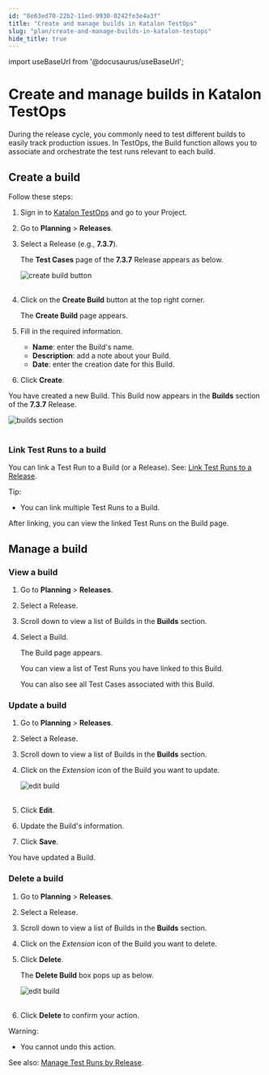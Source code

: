 ```yaml
---
id: "8e63ed70-22b2-11ed-9930-0242fe3e4a3f"
title: "Create and manage builds in Katalon TestOps"
slug: "plan/create-and-manage-builds-in-katalon-testops"
hide_title: true
---
```

import useBaseUrl from '@docusaurus/useBaseUrl';


# <a id="id" class="anchor_top_offset"/><a id="ariaid-title1" class="anchor_top_offset"/>Create and manage builds in <span xmlns="http://www.w3.org/1999/xhtml" className="ph">Katalon TestOps</span> 

<p xmlns="http://www.w3.org/1999/xhtml" className="p">During the release cycle, you commonly need to test different   builds to easily track production issues. In TestOps, the Build   function allows you to associate and orchestrate the test runs   relevant to each build.</p> 
    

## <a id="id_1" class="anchor_top_offset"/>Create a build

    
      
<p xmlns="http://www.w3.org/1999/xhtml" className="p">Follow these steps:</p> 
      
<ol xmlns="http://www.w3.org/1999/xhtml" className="ol">   <li className="li">     <p className="p">Sign in to <a className="xref j-external-link" href="https://testops.katalon.io/login" target="_blank">Katalon         TestOps</a> and go to your Project.</p>   </li>   <li className="li">     <p className="p">Go to <strong className="ph b">Planning</strong> &gt;       <strong className="ph b">Releases</strong>.</p>   </li>   <li className="li">     <p className="p">Select a Release (e.g., <strong className="ph b">7.3.7</strong>).</p>     <p className="p">The <strong className="ph b">Test Cases</strong> page of the       <strong className="ph b">7.3.7</strong> Release appears as below.</p>     <p className="p">       <img className="image" src={useBaseUrl("https://github.com/katalon-studio/docs-images/raw/master/katalon-analytics/docs/builds/create-build-2.png")} alt="create build button" /><br /><br />     </p>   </li>   <li className="li">     <p className="p">Click on the <strong className="ph b">Create Build</strong> button at the top       right corner.</p>     <p className="p">The <strong className="ph b">Create Build</strong> page appears.</p>   </li>   <li className="li">     <p className="p">Fill in the required information.</p>     <ul className="ul">       <li className="li">         <strong className="ph b">Name</strong>: enter the Build's name.</li>       <li className="li">         <strong className="ph b">Description</strong>: add a note about your Build.</li>       <li className="li">         <strong className="ph b">Date</strong>: enter the creation date for this         Build.</li>     </ul>   </li>   <li className="li">     <p className="p">Click <strong className="ph b">Create</strong>.</p>   </li> </ol> 
      
<p xmlns="http://www.w3.org/1999/xhtml" className="p">You have created a new Build. This Build now appears in the   <strong className="ph b">Builds</strong> section of the <strong className="ph b">7.3.7</strong>   Release.</p> 
      
<p xmlns="http://www.w3.org/1999/xhtml" className="p">   <img className="image" src={useBaseUrl("https://github.com/katalon-studio/docs-images/raw/master/katalon-analytics/docs/builds/build-list-2.png")} alt="builds section" /><br /><br /> </p> 
    
      

### <a id="id_2" class="anchor_top_offset"/>Link Test Runs to a build

<p xmlns="http://www.w3.org/1999/xhtml" className="p">You can link a Test Run to a Build (or a Release). See: <a className="xref" href="/plan/link-test-runs-to-a-release-in-katalon-testops">Link Test Runs to a Release</a>.</p> 
<div xmlns="http://www.w3.org/1999/xhtml" className="note tip note_tip"><span className="note__title">Tip:</span> 
  <ul className="ul"><li className="li">You can link multiple Test Runs to a Build.</li></ul>
</div>
<p xmlns="http://www.w3.org/1999/xhtml" className="p">After linking, you can view the linked Test Runs on the Build page.</p> 
    

## <a id="id_3" class="anchor_top_offset"/>Manage a build

    
              
      

### <a id="id_4" class="anchor_top_offset"/>View a build

      
        
<ol xmlns="http://www.w3.org/1999/xhtml" className="ol">   <li className="li">     <p className="p">Go to <strong className="ph b">Planning</strong> &gt;       <strong className="ph b">Releases</strong>.</p>   </li>   <li className="li">     <p className="p">Select a Release.</p>   </li>   <li className="li">     <p className="p">Scroll down to view a list of Builds in the       <strong className="ph b">Builds</strong> section.</p>   </li>   <li className="li">     <p className="p">Select a Build.</p>     <p className="p">The Build page appears.</p>     <p className="p">You can view a list of Test Runs you have linked to this       Build.</p>     <p className="p">You can also see all Test Cases associated with this Build.</p>   </li> </ol> 
      
    
      

### <a id="id_5" class="anchor_top_offset"/>Update a build

      
        
<ol xmlns="http://www.w3.org/1999/xhtml" className="ol">   <li className="li">     <p className="p">Go to <strong className="ph b">Planning</strong> &gt;       <strong className="ph b">Releases</strong>.</p>   </li>   <li className="li">     <p className="p">Select a Release.</p>   </li>   <li className="li">     <p className="p">Scroll down to view a list of Builds in the       <strong className="ph b">Builds</strong> section.</p>   </li>   <li className="li">     <p className="p">Click on the <em className="ph i">Extension</em> icon of the Build you want to       update.</p>     <p className="p">       <img className="image" src={useBaseUrl("https://raw.githubusercontent.com/katalon-studio/docs-images/testops-new/katalon-analytics/docs/build/build-edit-delete.png")} alt="edit build" /><br /><br />     </p>   </li>   <li className="li">     <p className="p">Click <strong className="ph b">Edit</strong>.</p>   </li>   <li className="li">     <p className="p">Update the Build's information.</p>   </li>   <li className="li">     <p className="p">Click <strong className="ph b">Save</strong>.</p>   </li> </ol> 
        
<p xmlns="http://www.w3.org/1999/xhtml" className="p">You have updated a Build.</p> 
      
    

### <a id="id_6" class="anchor_top_offset"/>Delete a build

<ol xmlns="http://www.w3.org/1999/xhtml" className="ol"><li className="li">     <p className="p">Go to <strong className="ph b">Planning</strong> &gt; <strong className="ph b">Releases</strong>.</p>   </li><li className="li">     <p className="p">Select a Release.</p>   </li><li className="li">     <p className="p">Scroll down to view a list of Builds in the <strong className="ph b">Builds</strong> section.</p>   </li><li className="li">     <p className="p">Click on the <em className="ph i">Extension</em> icon of the Build you want to delete.</p>   </li><li className="li">     <p className="p">Click <strong className="ph b">Delete</strong>.</p>     <p className="p">The <strong className="ph b">Delete Build</strong> box pops up as below.</p>     <p className="p"> <img className="image" src={useBaseUrl("https://raw.githubusercontent.com/katalon-studio/docs-images/testops-new/katalon-analytics/docs/build/build-delete.png")} alt="edit build" /><br /><br />     </p>   </li><li className="li">     <p className="p">Click <strong className="ph b">Delete</strong> to confirm your action.</p>   </li></ol> 
<div xmlns="http://www.w3.org/1999/xhtml" className="note warning note_warning"><span className="note__title">Warning:</span> 
  <ul className="ul"><li className="li">
      <p className="p">You cannot undo this action.</p>
    </li></ul>
</div>
<p xmlns="http://www.w3.org/1999/xhtml" className="p">See also: <a className="xref" href="/plan/create-and-edit-releases-in-testops">Manage Test Runs by Release</a>.</p> 
